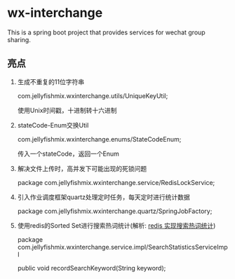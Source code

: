 # wx-interchange
This is a spring boot project that provides services for wechat group sharing.

## 亮点

1. 生成不重复的11位字符串

    com.jellyfishmix.wxinterchange.utils/UniqueKeyUtil;

    使用Unix时间戳，十进制转十六进制
    
2. stateCode-Enum交换Util

    com.jellyfishmix.wxinterchange.enums/StateCodeEnum;
    
    传入一个stateCode，返回一个Enum

3. 解决文件上传时，高并发下可能出现的死锁问题

    package com.jellyfishmix.wxinterchange.service/RedisLockService;

4. 引入作业调度框架quartz处理定时任务，每天定时进行统计数据

    package com.jellyfishmix.wxinterchange.quartz/SpringJobFactory;
    
5. 使用redis的Sorted Set进行搜索热词统计(解析: [redis 实现搜索热词统计](https://juejin.im/post/5ed736dce51d45784f800dda))
    
    package com.jellyfishmix.wxinterchange.service.impl/SearchStatisticsServiceImpl
    
    public void recordSearchKeyword(String keyword);
